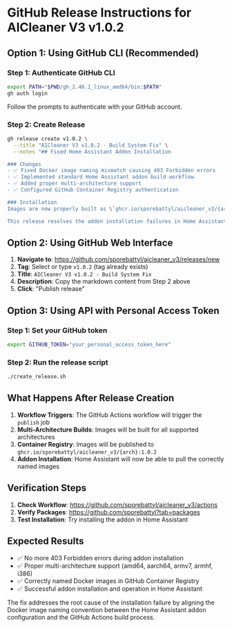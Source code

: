 # GitHub Release Instructions for AICleaner V3 v1.0.2

## Option 1: Using GitHub CLI (Recommended)

### Step 1: Authenticate GitHub CLI
```bash
export PATH="$PWD/gh_2.40.1_linux_amd64/bin:$PATH"
gh auth login
```
Follow the prompts to authenticate with your GitHub account.

### Step 2: Create Release
```bash
gh release create v1.0.2 \
  --title "AICleaner V3 v1.0.2 - Build System Fix" \
  --notes "## Fixed Home Assistant Addon Installation

### Changes
- ✅ Fixed Docker image naming mismatch causing 403 Forbidden errors
- ✅ Implemented standard Home Assistant addon build workflow  
- ✅ Added proper multi-architecture support
- ✅ Configured GitHub Container Registry authentication

### Installation
Images are now properly built as \`ghcr.io/sporebattyl/aicleaner_v3/{arch}:1.0.2\`

This release resolves the addon installation failures in Home Assistant."
```

## Option 2: Using GitHub Web Interface

1. **Navigate to**: https://github.com/sporebattyl/aicleaner_v3/releases/new
2. **Tag**: Select or type `v1.0.2` (tag already exists)
3. **Title**: `AICleaner V3 v1.0.2 - Build System Fix`
4. **Description**: Copy the markdown content from Step 2 above
5. **Click**: "Publish release"

## Option 3: Using API with Personal Access Token

### Step 1: Set your GitHub token
```bash
export GITHUB_TOKEN="your_personal_access_token_here"
```

### Step 2: Run the release script
```bash
./create_release.sh
```

## What Happens After Release Creation

1. **Workflow Triggers**: The GitHub Actions workflow will trigger the `publish` job
2. **Multi-Architecture Builds**: Images will be built for all supported architectures
3. **Container Registry**: Images will be published to `ghcr.io/sporebattyl/aicleaner_v3/{arch}:1.0.2`
4. **Addon Installation**: Home Assistant will now be able to pull the correctly named images

## Verification Steps

1. **Check Workflow**: https://github.com/sporebattyl/aicleaner_v3/actions
2. **Verify Packages**: https://github.com/sporebattyl?tab=packages
3. **Test Installation**: Try installing the addon in Home Assistant

## Expected Results

- ✅ No more 403 Forbidden errors during addon installation
- ✅ Proper multi-architecture support (amd64, aarch64, armv7, armhf, i386)
- ✅ Correctly named Docker images in GitHub Container Registry
- ✅ Successful addon installation and operation in Home Assistant

The fix addresses the root cause of the installation failure by aligning the Docker image naming convention between the Home Assistant addon configuration and the GitHub Actions build process.